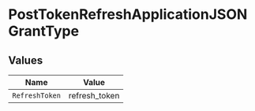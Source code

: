 # PostTokenRefreshApplicationJSONGrantType


## Values

| Name           | Value          |
| -------------- | -------------- |
| `RefreshToken` | refresh_token  |